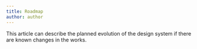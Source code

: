```yaml
---
title: Roadmap
author: author
---
```


This article can describe the planned evolution of the design system if there are known changes in the works.
